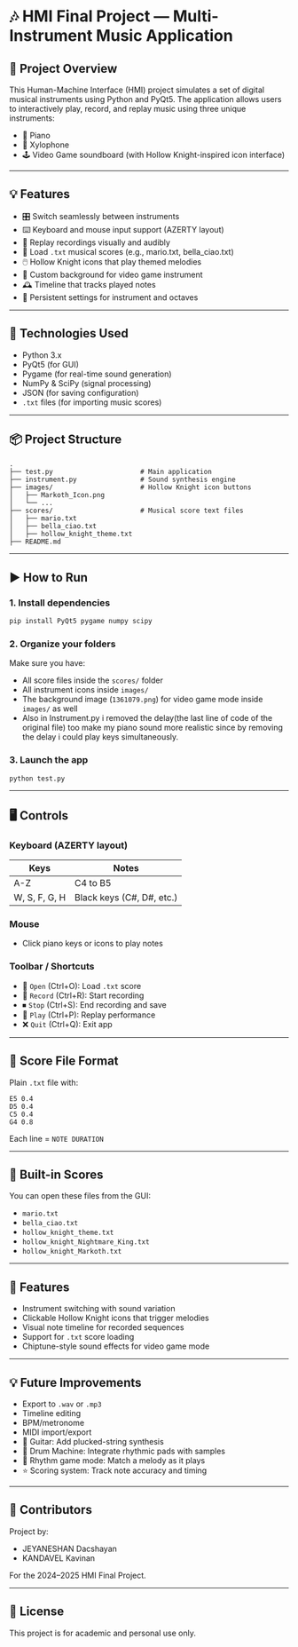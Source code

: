 # 🎶 HMI Final Project — Multi-Instrument Music Application

## 📁 Project Overview

This Human-Machine Interface (HMI) project simulates a set of digital musical instruments using Python and PyQt5. The application allows users to interactively play, record, and replay music using three unique instruments:

- 🎹 Piano
- 🥁 Xylophone
- 🕹️ Video Game soundboard (with Hollow Knight-inspired icon interface)

---

## 💡 Features

- 🎛️ Switch seamlessly between instruments
- ⌨️ Keyboard and mouse input support (AZERTY layout)
- 🔁 Replay recordings visually and audibly
- 📂 Load `.txt` musical scores (e.g., mario.txt, bella_ciao.txt)
- 🖱️ Hollow Knight icons that play themed melodies
- 🎨 Custom background for video game instrument
- 🕰️ Timeline that tracks played notes
- 💾 Persistent settings for instrument and octaves

---

## 🧱 Technologies Used

- Python 3.x
- PyQt5 (for GUI)
- Pygame (for real-time sound generation)
- NumPy & SciPy (signal processing)
- JSON (for saving configuration)
- `.txt` files (for importing music scores)

---

## 📦 Project Structure

```
.
├── test.py                      # Main application
├── instrument.py                # Sound synthesis engine
├── images/                      # Hollow Knight icon buttons
│   ├── Markoth_Icon.png
│   └── ...
├── scores/                      # Musical score text files
│   ├── mario.txt
│   ├── bella_ciao.txt
│   ├── hollow_knight_theme.txt
├── README.md
```

---

## ▶️ How to Run

### 1. Install dependencies

```bash
pip install PyQt5 pygame numpy scipy
```

### 2. Organize your folders

Make sure you have:
- All score files inside the `scores/` folder
- All instrument icons inside `images/`
- The background image (`1361079.png`) for video game mode inside `images/` as well
- Also in Instrument.py i removed the delay(the last line of code of the original file) too make my piano sound more realistic since by removing the delay i could play keys simultaneously.

### 3. Launch the app

```bash
python test.py
```

---

## 🖥️ Controls

### Keyboard (AZERTY layout)

| Keys | Notes |
|------|-------|
| A-Z  | C4 to B5 |
| W, S, F, G, H | Black keys (C#, D#, etc.) |

### Mouse
- Click piano keys or icons to play notes

### Toolbar / Shortcuts

- 📂 `Open` (Ctrl+O): Load `.txt` score
- 🔴 `Record` (Ctrl+R): Start recording
- ⏹ `Stop` (Ctrl+S): End recording and save
- 🔁 `Play` (Ctrl+P): Replay performance
- ❌ `Quit` (Ctrl+Q): Exit app

---

## 📝 Score File Format

Plain `.txt` file with:
```text
E5 0.4
D5 0.4
C5 0.4
G4 0.8
```

Each line = `NOTE DURATION`

---

## 🎵 Built-in Scores

You can open these files from the GUI:

- `mario.txt`
- `bella_ciao.txt`
- `hollow_knight_theme.txt`
- `hollow_knight_Nightmare_King.txt`
- `hollow_knight_Markoth.txt`

---

## 🔧 Features

- Instrument switching with sound variation
- Clickable Hollow Knight icons that trigger melodies
- Visual note timeline for recorded sequences
- Support for `.txt` score loading
- Chiptune-style sound effects for video game mode

---

## 💡 Future Improvements

- Export to `.wav` or `.mp3`
- Timeline editing
- BPM/metronome
- MIDI import/export
- 🎸 Guitar: Add plucked-string synthesis
- 🥁 Drum Machine: Integrate rhythmic pads with samples
- 🎯 Rhythm game mode: Match a melody as it plays
- ⭐ Scoring system: Track note accuracy and timing


---

## 👥 Contributors

Project by:

- JEYANESHAN Dacshayan
- KANDAVEL Kavinan

For the 2024–2025 HMI Final Project.

---

## 📜 License

This project is for academic and personal use only. 
